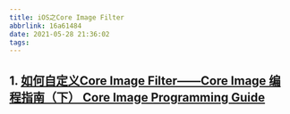 ```yaml
---
title: iOS之Core Image Filter
abbrlink: 16a61484
date: 2021-05-28 21:36:02
tags:
---
```


## 1. [如何自定义Core Image Filter——Core Image 编程指南（下） Core Image Programming Guide](https://www.zhaojianfei.com/archives/756)
